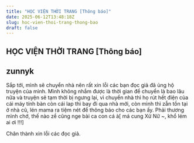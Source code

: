 ```yaml
---
title: "HỌC VIỆN THỜI TRANG [Thông báo]"
date: 2025-06-12T13:48:18Z
slug: hoc-vien-thoi-trang-thong-bao
draft: false
---
```


## HỌC VIỆN THỜI TRANG [Thông báo]

## zunnyk

Sắp tới, mình sẽ chuyển nhà nên rất xin lỗi các bạn đọc giả đã ủng hộ truyện của mình. Mình không nhắm được là thời gian để chuyển là bao lâu nữa và truyện sẽ tạm thời bị ngưng lại, vì chuyển nhà thì họ rút hết điện của cái máy tính bàn  còn cái lap thì bay đi qua nhà mới, còn mình thì zẫn tồn tại ở nhà cũ, lén mama ra tiệm nét để thông báo cho các bạn ấy. Phải thương mình chớ, thế nào zề cũng nge bài ca con cá à[ má cung Xử Nữ ~, khổ lém ai ơi !!!] 

Chân thành xin lỗi các đọc giả.